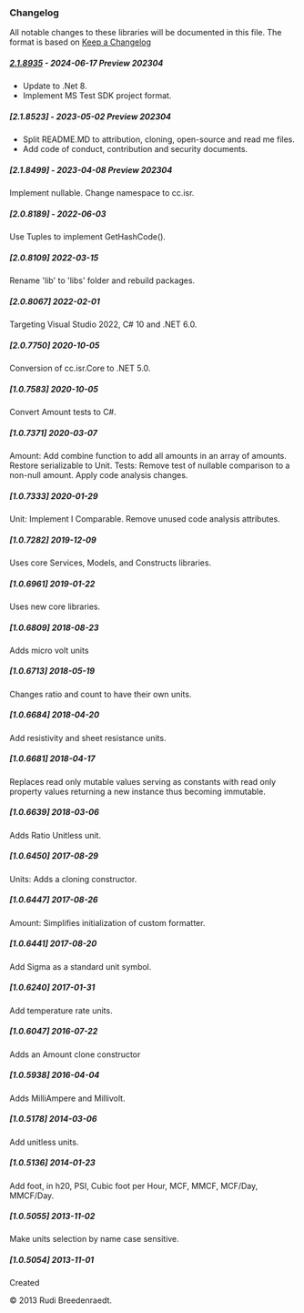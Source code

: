 ### Changelog
All notable changes to these libraries will be documented in this file.
The format is based on [Keep a Changelog](https://keepachangelog.com/en/1.0.0/)

##### [2.1.8935] - 2024-06-17 Preview 202304
* Update to .Net 8.
* Implement MS Test SDK project format.

##### [2.1.8523] - 2023-05-02 Preview 202304
* Split README.MD to attribution, cloning, open-source and read me files.
* Add code of conduct, contribution and security documents.

##### [2.1.8499] - 2023-04-08 Preview 202304
Implement nullable. Change namespace to cc.isr.

##### [2.0.8189] - 2022-06-03
Use Tuples to implement GetHashCode().

##### [2.0.8109] 2022-03-15
Rename 'lib' to 'libs' folder and rebuild packages.

##### [2.0.8067] 2022-02-01
Targeting Visual Studio 2022, C# 10 and .NET 6.0.

##### [2.0.7750] 2020-10-05
Conversion of cc.isr.Core to .NET 5.0.

##### [1.0.7583] 2020-10-05
Convert Amount tests to C#.

##### [1.0.7371] 2020-03-07
Amount: Add combine function to add all amounts in an array of amounts. Restore serializable to Unit. Tests: Remove test of nullable comparison to a non-null amount. Apply code analysis changes.

##### [1.0.7333] 2020-01-29
Unit: Implement I Comparable. Remove unused code analysis attributes.

##### [1.0.7282] 2019-12-09
Uses core Services, Models, and Constructs libraries.

##### [1.0.6961] 2019-01-22
Uses new core libraries.

##### [1.0.6809] 2018-08-23
Adds micro volt units

##### [1.0.6713] 2018-05-19
Changes ratio and count to have their own units.

##### [1.0.6684] 2018-04-20
Add resistivity and sheet resistance units.

##### [1.0.6681] 2018-04-17
Replaces read only mutable values serving as constants with read only property values returning a new instance thus becoming immutable.

##### [1.0.6639] 2018-03-06
Adds Ratio Unitless unit.

##### [1.0.6450] 2017-08-29
Units: Adds a cloning constructor.

##### [1.0.6447] 2017-08-26
Amount: Simplifies initialization of custom formatter.

##### [1.0.6441] 2017-08-20
Add Sigma as a standard unit symbol.

##### [1.0.6240] 2017-01-31
Add temperature rate units.

##### [1.0.6047] 2016-07-22
Adds an Amount clone constructor

##### [1.0.5938] 2016-04-04
Adds MilliAmpere and Millivolt.

##### [1.0.5178] 2014-03-06
Add unitless units.

##### [1.0.5136] 2014-01-23
Add foot, in h20, PSI, Cubic foot per Hour, MCF, MMCF, MCF/Day, MMCF/Day.

##### [1.0.5055] 2013-11-02
Make units selection by name case sensitive.

##### [1.0.5054] 2013-11-01
Created

&copy;  2013 Rudi Breedenraedt.

[2.1.8935]: https://github.com/atecoder/units-amounts/src/main/

